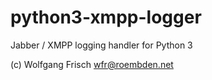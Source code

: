 # python3-xmpp-logger
Jabber / XMPP logging handler for Python 3

(c) Wolfgang Frisch <wfr@roembden.net>
